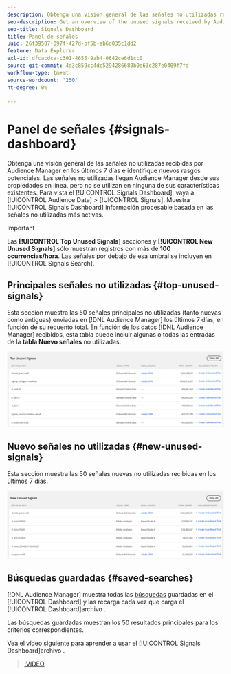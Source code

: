 ```yaml
---
description: Obtenga una visión general de las señales no utilizadas recibidas por Audience Manager en los últimos 7 días e identifique nuevos rasgos potenciales. Las señales no utilizadas llegan Audience Manager desde sus propiedades en línea, pero no se utilizan en ninguna de sus características existentes. Para vista el panel de señales, vaya a Datos de audiencia > Señales. El panel de señales muestra información procesable basada en las señales no utilizadas más activas.
seo-description: Get an overview of the unused signals received by Audience Manager in the past 7 days and identify potential new traits. Unused signals reach Audience Manager from your online properties, but are not used in any of your existing traits. To view the Signals Dashboard, go to Audience Data > Signals. The Signals Dashboard shows you actionable insights based on your most active unused signals.
seo-title: Signals Dashboard
title: Panel de señales
uuid: 26f39507-097f-427d-bf5b-ab6d035c1dd2
feature: Data Explorer
exl-id: dfcacdca-c301-4655-9ab4-0642ce6d1cc0
source-git-commit: 4d3c859cc4dc5294286680b0e63c287e0409f7fd
workflow-type: tm+mt
source-wordcount: '250'
ht-degree: 0%

---
```


# Panel de señales {#signals-dashboard}

Obtenga una visión general de las señales no utilizadas recibidas por Audience Manager en los últimos 7 días e identifique nuevos rasgos potenciales. Las señales no utilizadas llegan Audience Manager desde sus propiedades en línea, pero no se utilizan en ninguna de sus características existentes. Para vista el [!UICONTROL Signals Dashboard], vaya a [!UICONTROL Audience Data] > [!UICONTROL Signals]. Muestra [!UICONTROL Signals Dashboard] información procesable basada en las señales no utilizadas más activas.

>[!IMPORTANT]
>
>Las **[!UICONTROL Top Unused Signals]** secciones y **[!UICONTROL New Unused Signals]** sólo muestran registros con más de **100 ocurrencias/hora**. Las señales por debajo de esa umbral se incluyen en [!UICONTROL Signals Search].

## Principales señales no utilizadas {#top-unused-signals}

Esta sección muestra las 50 señales principales no utilizadas (tanto nuevas como antiguas) enviadas en [!DNL Audience Manager] los últimos 7 días, en función de su recuento total. En función de los datos [!DNL Audience Manager] recibidos, esta tabla puede incluir algunas o todas las entradas de la **tabla Nuevo señales** no utilizadas.

![](assets/signals-top-unused.png)

## Nuevo señales no utilizadas {#new-unused-signals}

Esta sección muestra las 50 señales nuevas no utilizadas recibidas en los últimos 7 días.

![](assets/signals-new-unused.png)

## Búsquedas guardadas {#saved-searches}

[!DNL Audience Manager] muestra todas las [búsquedas](../../features/data-explorer/data-explorer-signals-search/data-explorer-save-search.md) guardadas en el [!UICONTROL Dashboard] y las recarga cada vez que carga el [!UICONTROL Dashboard]archivo .

Las búsquedas guardadas muestran los 50 resultados principales para los criterios correspondientes.

Vea el vídeo siguiente para aprender a usar el [!UICONTROL Signals Dashboard]archivo .
>[!VIDEO](https://video.tv.adobe.com/v/327524?captions=spa)
